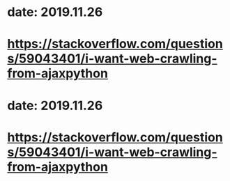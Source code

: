 # date: 2019.11.26
# https://stackoverflow.com/questions/59043401/i-want-web-crawling-from-ajaxpython
# date: 2019.11.26
# https://stackoverflow.com/questions/59043401/i-want-web-crawling-from-ajaxpython

